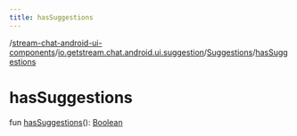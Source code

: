 ```yaml
---
title: hasSuggestions
---
```

/[stream-chat-android-ui-components](../../index.md)/[io.getstream.chat.android.ui.suggestion](../index.md)/[Suggestions](index.md)/[hasSuggestions](hasSuggestions.md)  
  
  
  
# hasSuggestions  
fun [hasSuggestions](hasSuggestions.md)(): [Boolean](https://kotlinlang.org/api/latest/jvm/stdlib/kotlin/-boolean/index.html)
